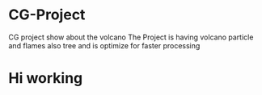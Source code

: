# CG-Project
CG project show about the volcano
The Project is having volcano particle and flames also tree
and is optimize for faster processing

<h1>Hi working <h1>
